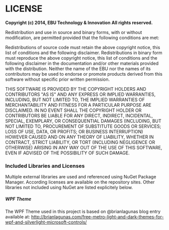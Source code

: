 ﻿# LICENSE

__Copyright (c) 2014, EBU Technology & Innovation__
__All rights reserved.__

Redistribution and use in source and binary forms, with or without modification, are permitted provided that the following conditions are met:

Redistributions of source code must retain the above copyright notice, this list of conditions and the following disclaimer.
Redistributions in binary form must reproduce the above copyright notice, this list of conditions and the following disclaimer in the documentation and/or other materials provided with the distribution.
Neither the name of the EBU nor the names of its contributors may be used to endorse or promote products derived from this software without specific prior written permission.


THIS SOFTWARE IS PROVIDED BY THE COPYRIGHT HOLDERS AND CONTRIBUTORS "AS IS" AND ANY EXPRESS OR IMPLIED WARRANTIES, INCLUDING, BUT NOT LIMITED TO, THE IMPLIED WARRANTIES OF MERCHANTABILITY AND FITNESS FOR A PARTICULAR PURPOSE ARE DISCLAIMED. IN NO EVENT SHALL THE COPYRIGHT HOLDER OR CONTRIBUTORS BE LIABLE FOR ANY DIRECT, INDIRECT, INCIDENTAL, SPECIAL, EXEMPLARY, OR CONSEQUENTIAL DAMAGES (INCLUDING, BUT NOT LIMITED TO, PROCUREMENT OF SUBSTITUTE GOODS OR SERVICES; LOSS OF USE, DATA, OR PROFITS; OR BUSINESS INTERRUPTION) HOWEVER CAUSED AND ON ANY THEORY OF LIABILITY, WHETHER IN CONTRACT, STRICT LIABILITY, OR TORT (INCLUDING NEGLIGENCE OR OTHERWISE) ARISING IN ANY WAY OUT OF THE USE OF THIS SOFTWARE, EVEN IF ADVISED OF THE POSSIBILITY OF SUCH DAMAGE.


### Included Libraries and Licenses

Multiple external libraries are used and referenced using NuGet Package Manager.
According licenses are available on the repository sites. Other libraries not included using NuGet are listed explicitely below.

##### WPF Theme
The WPF Theme used in this project is based on @brianlagunas blog entry available at:
http://brianlagunas.com/free-metro-light-and-dark-themes-for-wpf-and-silverlight-microsoft-controls/

